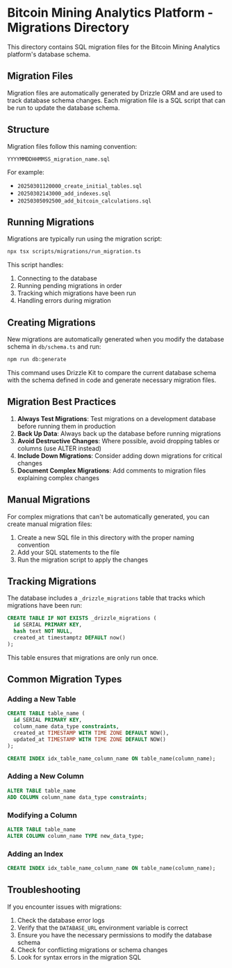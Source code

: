 # Bitcoin Mining Analytics Platform - Migrations Directory

This directory contains SQL migration files for the Bitcoin Mining Analytics platform's database schema.

## Migration Files

Migration files are automatically generated by Drizzle ORM and are used to track database schema changes. Each migration file is a SQL script that can be run to update the database schema.

## Structure

Migration files follow this naming convention:

```
YYYYMMDDHHMMSS_migration_name.sql
```

For example:
- `20250301120000_create_initial_tables.sql`
- `20250302143000_add_indexes.sql`
- `20250305092500_add_bitcoin_calculations.sql`

## Running Migrations

Migrations are typically run using the migration script:

```bash
npx tsx scripts/migrations/run_migration.ts
```

This script handles:
1. Connecting to the database
2. Running pending migrations in order
3. Tracking which migrations have been run
4. Handling errors during migration

## Creating Migrations

New migrations are automatically generated when you modify the database schema in `db/schema.ts` and run:

```bash
npm run db:generate
```

This command uses Drizzle Kit to compare the current database schema with the schema defined in code and generate necessary migration files.

## Migration Best Practices

1. **Always Test Migrations**: Test migrations on a development database before running them in production
2. **Back Up Data**: Always back up the database before running migrations
3. **Avoid Destructive Changes**: Where possible, avoid dropping tables or columns (use ALTER instead)
4. **Include Down Migrations**: Consider adding down migrations for critical changes
5. **Document Complex Migrations**: Add comments to migration files explaining complex changes

## Manual Migrations

For complex migrations that can't be automatically generated, you can create manual migration files:

1. Create a new SQL file in this directory with the proper naming convention
2. Add your SQL statements to the file
3. Run the migration script to apply the changes

## Tracking Migrations

The database includes a `_drizzle_migrations` table that tracks which migrations have been run:

```sql
CREATE TABLE IF NOT EXISTS _drizzle_migrations (
  id SERIAL PRIMARY KEY,
  hash text NOT NULL,
  created_at timestamptz DEFAULT now()
);
```

This table ensures that migrations are only run once.

## Common Migration Types

### Adding a New Table

```sql
CREATE TABLE table_name (
  id SERIAL PRIMARY KEY,
  column_name data_type constraints,
  created_at TIMESTAMP WITH TIME ZONE DEFAULT NOW(),
  updated_at TIMESTAMP WITH TIME ZONE DEFAULT NOW()
);

CREATE INDEX idx_table_name_column_name ON table_name(column_name);
```

### Adding a New Column

```sql
ALTER TABLE table_name
ADD COLUMN column_name data_type constraints;
```

### Modifying a Column

```sql
ALTER TABLE table_name
ALTER COLUMN column_name TYPE new_data_type;
```

### Adding an Index

```sql
CREATE INDEX idx_table_name_column_name ON table_name(column_name);
```

## Troubleshooting

If you encounter issues with migrations:

1. Check the database error logs
2. Verify that the `DATABASE_URL` environment variable is correct
3. Ensure you have the necessary permissions to modify the database schema
4. Check for conflicting migrations or schema changes
5. Look for syntax errors in the migration SQL